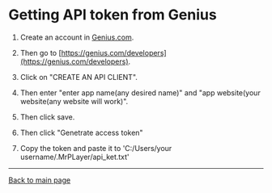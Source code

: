 # Getting API token from Genius

1. Create an account in [Genius.com](https://Genius.com).

2. Then go to [https://genius.com/developers](https://genius.com/developers).
3. Click on "CREATE AN API CLIENT".
4. Then enter "enter app name(any desired name)" and "app website(your website(any website will work)".
5. Then click save.
6. Then click "Genetrate access token"
7. Copy the token and paste it to 'C:/Users/your username/.MrPLayer/api_ket.txt'
   
---
  
[Back to main page](https://AkshatChauhan18.github.io/MrPlayer-CLI)